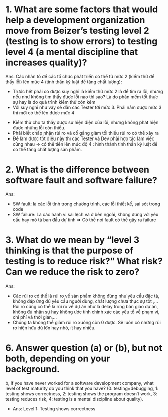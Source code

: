 # 1. What are some factors that would help a development organization move from Beizer’s testing level 2 (testing is to show errors) to testing level 4 (a mental discipline that increases quality)?
Ans: 
Các nhân tố để các tổ chức phát triển có thể từ mức 2 (kiểm thử để thấy lỗi) lên mức 4 (tinh thần kỷ luật để tăng chất lượng):
- Trước hết phải có được suy nghĩ là kiểm thử mức 2 là để tìm ra lỗi, nhưng nếu như không tìm thấy được lỗi nào thì sao? Là do phần mềm tốt thực sự hay là do quá trình kiểm thử còn kém
- Với suy nghĩ như vậy sẽ dẫn các Tester tới mức 3. Phải nắm được mức 3 thì mới có thể lên được mức 4
 + Kiểm thử cho ta thấy được sự hiện diện của lỗi, nhưng không phát hiện được những lỗi còn thiếu.
 + Phải biết chấp nhận rủi ro và cố gắng giảm tối thiểu rủi ro có thể xảy ra
 + Để làm được tốt điều này thì các Tester và Dev phải hợp tác làm việc cùng nhau
=> có thể tiến lên mức độ 4 : hình thành tinh thần kỷ luật để có thể tăng chất lượng sản phẩm. 

# 2. What is the difference between software fault and software failure?
Ans:
- SW fault: là các lỗi tĩnh trong chương trình, các lỗi thiết kế, sai sót trong code
- SW failure: Là các hành vi sai lệch và ở bên ngoài, không đúng với yêu cầu hay mô tả ban đầu dự tính
=>  Có thể nói fault có thể gây ra failure

# 3. What do we mean by “level 3 thinking is that the purpose of testing is to reduce risk?” What risk? Can we reduce the risk to zero?
Ans:
- Các rủi ro có thể là rủi ro về sản phẩm không đúng như yêu cầu đặc tả, không đáp ứng đủ yêu cầu người dùng, chất lượng chưa thực sự tốt ,... Rủi ro cũng có thể là rủi ro về dự án như là delay trong bàn giao dự án, không đủ nhân sự hay không ước tính chính xác các yếu tố về phạm vi, chi phí và thời gian,...
- Chúng ta không thể giảm rủi ro xuống còn 0 được. Sẽ luôn có những rủi ro hiện hữu dù lớn hay nhỏ, ít hay nhiều.

# 6. Answer question (a) or (b), but not both, depending on your background.
b, If you have never worked for a software development company, what level of test maturity do you think that you have? (0: testing=debugging, 1: testing shows correctness, 2: testing shows the program doesn’t work, 3: testing reduces risk, 4: testing is a mental discipline about quality).
- Ans: Level 1: Testing shows correctness

